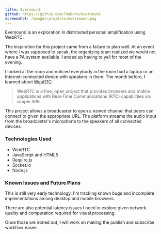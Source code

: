 ```yaml
---
title: Eversound
github: https://github.com/TheDahv/eversound
screenshot: /images/projects/eversound.png
---
```


Eversound is an exploration in distributed personal amplification using
WebRTC.

The inspiration for this project came from a failure to plan well. At an
event where I was supposed to speak, the organizing team realized we would
not have a PA system available. I ended up having to yell for most of the
evening.

I looked at the room and noticed everybody in the room had a laptop or
an Internet-connected device with speakers in them. The month before,
I learned about [WebRTC](http://www.webrtc.org/):

> WebRTC is a free, open project that provides browsers and mobile applications with Real-Time Communications (RTC) capabilities via simple APIs.

This project allows a broadcaster to open a named channel that peers can
connect to given the appropriate URL. The platform streams the audio input
from the broadcaster's microphone to the speakers of all connected devices.

### Technologies Used

* WebRTC
* JavaScript and HTML5
* Require.js
* Socket.io
* Node.js

### Known Issues and Future Plans

This is still very early technology. I'm tracking known bugs and incomplete
implementations among desktop and mobile browsers.

There are also potential latency issues I need to explore given network
quality and computation required for visual processing.

Once those are ironed out, I will work on making the publish and subscribe
workflow easier.
